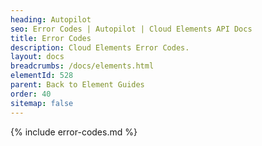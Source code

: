 ```yaml
---
heading: Autopilot
seo: Error Codes | Autopilot | Cloud Elements API Docs
title: Error Codes
description: Cloud Elements Error Codes.
layout: docs
breadcrumbs: /docs/elements.html
elementId: 528
parent: Back to Element Guides
order: 40
sitemap: false
---
```


{% include error-codes.md %}
